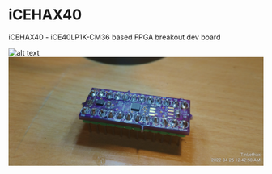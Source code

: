 # iCEHAX40
iCEHAX40 - iCE40LP1K-CM36 based FPGA breakout dev board 

![alt text](https://github.com/TiNredmc/icehax40/blob/master/IMG_20220425_003757_HDR.jpg?raw=true)
![alt text](https://github.com/TiNredmc/icehax40/blob/master/IMG_20220425_004250_HDR.jpg?raw=true)
